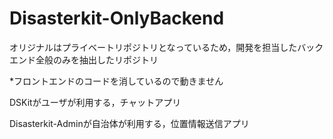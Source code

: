 # Disasterkit-OnlyBackend

オリジナルはプライベートリポジトリとなっているため，開発を担当したバックエンド全般のみを抽出したリポジトリ  

*フロントエンドのコードを消しているので動きません  



DSKitがユーザが利用する，チャットアプリ  

 Disasterkit-Adminが自治体が利用する，位置情報送信アプリ  

